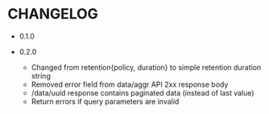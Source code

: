 # CHANGELOG

* 0.1.0

* 0.2.0
    - Changed from retention{policy, duration} to simple retention duration string
    - Removed error field from data/aggr API 2xx response body
    - /data/uuid response contains paginated data (instead of last value)
    - Return errors if query parameters are invalid
